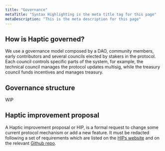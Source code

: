 ```yaml
---
title: "Governance"
metaTitle: "Syntax Highlighting is the meta title tag for this page"
metaDescription: "This is the meta description for this page"
---
```


## How is Haptic governed?

We use a governance model composed by a DAO, community members, early contributors and several councils elected by stakers in the protocol. Each council controls specific parts of the system, for example, the technical council manages the protocol updates multisig, while the treasury council funds incentives and manages treasury.

## Governance structure
WIP

## Haptic improvement proposal
A Haptic improvement proposal or HIP, is a formal request to change some current protocol mechanism or add a new feature. It must be redacted following a set of requirements which are listed on the [HIPs website](https://hips.haptic.finance) and on the relevant [Github repo](https://github.com/HapticFinance/HIPs).